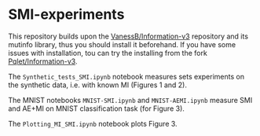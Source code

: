 # SMI-experiments

This repository builds upon the [VanessB/Information-v3](https://github.com/VanessB/Information-v3) repository and its mutinfo library, thus you should install it beforehand. If you have some issues with installation, tou can try the installing from the fork [Pqlet/Information-v3](https://github.com/Pqlet/Information-v3.git).

The `Synthetic_tests_SMI.ipynb` notebook measures sets experiments on the synthetic data, i.e. with known MI (Figures 1 and 2).

The MNIST notebooks `MNIST-SMI.ipynb` and `MNIST-AEMI.ipynb` measure SMI and AE+MI on MNIST classification task (for Figure 3).

The `Plotting_MI_SMI.ipynb` notebook plots Figure 3.


